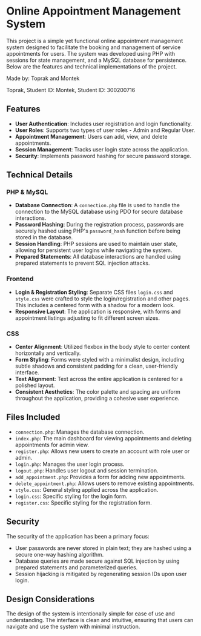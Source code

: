 # Online Appointment Management System

This project is a simple yet functional online appointment management system designed to facilitate the booking and management of service appointments for users. The system was developed using PHP with sessions for state management, and a MySQL database for persistence. Below are the features and technical implementations of the project.

Made by: Toprak and Montek

Toprak, Student ID: 
Montek, Student ID: 300200716

## Features

- **User Authentication**: Includes user registration and login functionality.
- **User Roles**: Supports two types of user roles - Admin and Regular User.
- **Appointment Management**: Users can add, view, and delete appointments.
- **Session Management**: Tracks user login state across the application.
- **Security**: Implements password hashing for secure password storage.

## Technical Details

### PHP & MySQL

- **Database Connection**: A `connection.php` file is used to handle the connection to the MySQL database using PDO for secure database interactions.
- **Password Hashing**: During the registration process, passwords are securely hashed using PHP's `password_hash` function before being stored in the database.
- **Session Handling**: PHP sessions are used to maintain user state, allowing for persistent user logins while navigating the system.
- **Prepared Statements**: All database interactions are handled using prepared statements to prevent SQL injection attacks.

### Frontend

- **Login & Registration Styling**: Separate CSS files `login.css` and `style.css` were crafted to style the login/registration and other pages. This includes a centered form with a shadow for a modern look.
- **Responsive Layout**: The application is responsive, with forms and appointment listings adjusting to fit different screen sizes.

### CSS

- **Center Alignment**: Utilized flexbox in the body style to center content horizontally and vertically.
- **Form Styling**: Forms were styled with a minimalist design, including subtle shadows and consistent padding for a clean, user-friendly interface.
- **Text Alignment**: Text across the entire application is centered for a polished layout.
- **Consistent Aesthetics**: The color palette and spacing are uniform throughout the application, providing a cohesive user experience.

## Files Included

- `connection.php`: Manages the database connection.
- `index.php`: The main dashboard for viewing appointments and deleting appointments for admin view.
- `register.php`: Allows new users to create an account with role user or admin.
- `login.php`: Manages the user login process.
- `logout.php`: Handles user logout and session termination.
- `add_appointment.php`: Provides a form for adding new appointments.
- `delete_appointment.php`: Allows users to remove existing appointments.
- `style.css`: General styling applied across the application.
- `login.css`: Specific styling for the login form.
- `register.css`: Specific styling for the registration form.

## Security

The security of the application has been a primary focus:

- User passwords are never stored in plain text; they are hashed using a secure one-way hashing algorithm.
- Database queries are made secure against SQL injection by using prepared statements and parameterized queries.
- Session hijacking is mitigated by regenerating session IDs upon user login.

## Design Considerations

The design of the system is intentionally simple for ease of use and understanding. The interface is clean and intuitive, ensuring that users can navigate and use the system with minimal instruction.